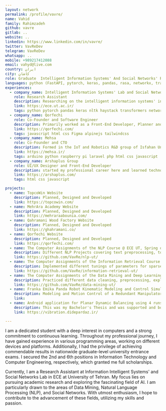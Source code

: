 ```yaml
---
layout: network
permalink: /profile/vavre/
name: Vahid
family: Rahimzadeh
github: vavre
gitlab: ..
website: ..
linkedin: https://www.linkedin.com/in/vavre/
twitter: VavReDev
telegram: VavReDev
whatsapp: ..
mobile: +989217412088
email: vahyd@live.com
country: ایران
city: کاشان
role: Graduate  Intelligent Information Systems' And Social Networks' Researcher
languages: python (FastAPI, pytorch, keras, pandas, rasa, networkx, transformers), javascript (vue, alpinejs), bash, html, css (tailwindcss, scss), php (laravel)
experiences:
  - company_name: Intelligent Information Systems' Lab and Social Networks' Lab, University of Tehran       
    role: Research Assistant
    description: Researching on the intelligent information systems' in the intersection of NLP, Information Retrieval and Social Networks    
    link: https://ece.ut.ac.ir/
    tags: python pytorch pandas keras nltk haystack transformers networkx neo4j graphs algorithms gephi big-data twitter huggingface recommender-systems llm 
  - company_name: Qorfechi       
    role: Co-Founder and Software Engineer
    description: Primarily worked as a Front-End Developer, Planner and UI/UX Designer of the company website and also its clients.    
    link: https://qorfechi.com/
    tags: javascript html css Figma alpinejs tailwindcss
  - company_name: Mehsa
    role: Co-Founder and CTO
    description: Formed in the IoT and Robotics R&D group of Isfahan University of Technology. The main focus was to teach IoT and Robotics technologies like Arduino, ESP and Raspberry Pi to young students in the age of 8 to 13 and implement IoT applications. Taught 200+ students in two semesters. After Covid-19 we pivoted to online teaching and content creation and started mehsa.ir . I was in charge of designing and development of website. To this day even after we stopped working on Mehsa, the website is still running and has 200+ organic daily users to use the free content.  
    link: https://mehsa.ir/
    tags: arduino python raspberry pi laravel php html css javascript
  - company_name: Arshaplus Group
    role: UI/UX Designer and Front-End Developer
    description: started my professional career here and learned technologies like Adobe XD, Figma, HTML, CSS and Javascript
    link: https://arshaplus.com/
    tags: html css javascript 

projects:
  - name: TopcoWin Website
    description: Planned, Designed and Developed
    link: https://topcowin.com/
  - name: MehrAra Academy Website
    description: Planned, Designed and Developed
    link: https://mehraraabounia.com/
  - name: Qahramani Wood Factory Website
    description: Planned, Designed and Developed
    link: https://ghahramani.co/
  - name: Qorfechi Website
    description: Planned, Designed and Developed
    link: https://qorfechi.com/
  - name: The Computer Assignments of the NLP Course @ ECE UT, Spring of 2023 with Prof. Hesham Faili
    description: Different NLP Projects covering text preprocessing, tokenization, text encoding and embedding methods, different DL architectures like RNN, GRU, LSTM, Attention based networks with applications on Sentiment Analysis, English to Persian Translation, Supporting Chatbot using technologies like Keras, Pytorch, pandas, numpy, RASA, Fairseq, GloVe, BERT, Word2Vec etc. 
    link: https://github.com/VavRe/nlp-ut/
  - name: The Computer Assignments of the Information Retrieval Course @ ECE UT, Fall of 2022 with Prof. Azadeh Shakery
    description: Implemented different tunings of parameters for sparse IR methods like BM25 and its different flavours and charted the results and effects. Evaluated different smoothing methods in IR methods. Practiced and implemented MapReduce Logis, PageRank and HITS algorithms. Used tools like different python libraries and Galago
    link: https://github.com/VavRe/information-retrieval-ut/
  - name: The Computer Assignments of the Data Mining and Deep Learning Course @ ECE UT, Spring of 2023 with Prof. Azadeh Shakery
    description: Practiced different data cleaning, preprocessing, exploration and visualization tasks using pandas, numpy, matplotlib, seaborn and other useful tools. Implmented and evaluated different Clustering Algorithms like KMeans, DBScan. Frequent Pattern Mining Algorithms like apriori, FPGrowth and mining Association rules were practiced. In the Final Project, different feature engineering and preprocessing technologies alongside various DL Based and Non-DL classifiers with Grid search for hyperparams and KFold were implemented and compared for the task of binary classification using given dataset.  
    link: https://github.com/VavRe/data-mining-ut/
  - name: Franka Emika Panda Robot Kinematic Modeling and Control Simulation
    description: Modeling and Motion Control of a Redundant Manipulator, on Kinematic Level, with 6 DOFs and 3-dimensional Task Space, Tracking Specific Spatial Trajectories.
    link:
  - name: Android application for Planar Dynamic Balancing using 4 runs methods and Real-time USB MEMS accelerometer data
    description: This was my Bachelor's Thesis and was supported and bought by a knowledge based Company in Isfahan. The main challenge I dealt with was the multi-threaded nature of the application given real stream of data and heavy computations
    link: https://vibration.didepardaz.ir/

---
```


I am a dedicated student with a deep interest in computers and a strong commitment to continuous learning. Throughout my professional journey, I have gained experience in various programming areas, working on different devices and platforms. Additionally, I had the privilege of achieving commendable results in nationwide graduate-level university entrance exams. I secured the 2nd and 6th positions in Information Technology and Computer Engineering, respectively, which granted me full scholarships.

Currently, I am a Research Assistant at Information Intelligent Systems' and Social Networks Lab in ECE at University of Tehran. My focus lies on pursuing academic research and exploring the fascinating field of AI. I am particularly drawn to the areas of Data Mining, Natural Language Processing (NLP), and Social Networks. With utmost enthusiasm, I hope to contribute to the advancement of these fields, utilizing my skills and passion.

